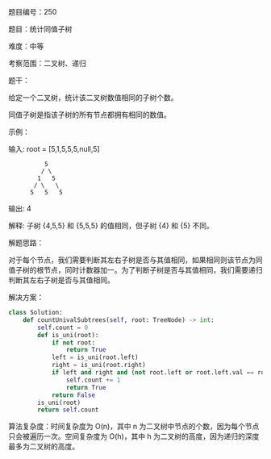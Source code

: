 题目编号：250

题目：统计同值子树

难度：中等

考察范围：二叉树、递归

题干：

给定一个二叉树，统计该二叉树数值相同的子树个数。

同值子树是指该子树的所有节点都拥有相同的数值。

示例：

输入: root = [5,1,5,5,5,null,5]

              5
             / \
            1   5
           / \   \
          5   5   5

输出: 4

解释: 子树 {4,5,5} 和 {5,5,5} 的值相同，但子树 {4} 和 {5} 不同。

解题思路：

对于每个节点，我们需要判断其左右子树是否与其值相同，如果相同则该节点为同值子树的根节点，同时计数器加一。为了判断子树是否与其值相同，我们需要递归判断其左右子树是否与其值相同。

解决方案：

```python
class Solution:
    def countUnivalSubtrees(self, root: TreeNode) -> int:
        self.count = 0
        def is_uni(root):
            if not root:
                return True
            left = is_uni(root.left)
            right = is_uni(root.right)
            if left and right and (not root.left or root.left.val == root.val) and (not root.right or root.right.val == root.val):
                self.count += 1
                return True
            return False
        is_uni(root)
        return self.count
```

算法复杂度：时间复杂度为 O(n)，其中 n 为二叉树中节点的个数，因为每个节点只会被遍历一次。空间复杂度为 O(h)，其中 h 为二叉树的高度，因为递归的深度最多为二叉树的高度。